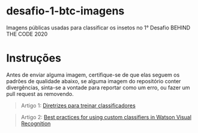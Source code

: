 # desafio-1-btc-imagens
Imagens públicas usadas para classificar os insetos no 1° Desafio BEHIND THE CODE 2020

# Instruções
Antes de enviar alguma imagem, certifique-se de que elas seguem os padrões de qualidade abaixo, se alguma imagem do repositório conter divergências, sinta-se a vontade para reportar como um erro, ou fazer um pull request as removendo.

> Artigo 1: [Diretrizes para treinar classificadores](https://cloud.ibm.com/docs/visual-recognition?topic=visual-recognition-customizing) 

> Artigo 2: [Best practices for using custom classifiers in Watson Visual Recognition](https://developer.ibm.com/articles/cc-build-with-watson-tips-best-practices-custom-classifiers-visual-recognition/#:~:text=To%20summarize%20my%20tips%20to,between%20positive%20and%20negative%20examples)
